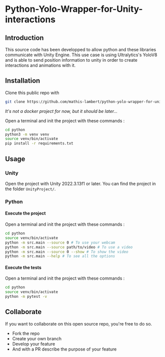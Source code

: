 # Python-Yolo-Wrapper-for-Unity-interactions

## Introduction
This source code has been developped to allow python and these libraries communicate with Unity Engine. This use case is using Ultralytics's YoloV8 and is able to send position information to unity in order to create interactions and animations with it.

## Installation
Clone this public repo with 
```bash
git clone https://github.com/mathis-lambert/python-yolo-wrapper-for-unity-interactions
```
*It's not a docker project for now, but it should be later...*

Open a terminal and init the project with these commands :
```bash
cd python
python3 -m venv venv
source venv/bin/activate
pip install -r requirements.txt
```

## Usage
### Unity
Open the project with Unity 2022.3.13f1 or later. You can find the project in the folder `UnityProject/`.

### Python
#### Execute the project
Open a terminal and init the project with these commands :
```bash
cd python
source venv/bin/activate
python -m src.main --source 0 # To use your webcam
python -m src.main --source path/to/video # To use a video
python -m src.main --source 0 --show # To show the video
python -m src.main --help # To see all the options
```
#### Execute the tests
Open a terminal and init the project with these commands :
```bash
cd python
source venv/bin/activate
python -m pytest -v
```

## Collaborate
If you want to collaborate on this open source repo, you're free to do so.
- Fork the repo
- Create your own branch
- Develop your feature
- And with a PR describe the purpose of your feature


